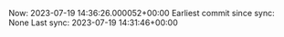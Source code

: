 Now: 2023-07-19 14:36:26.000052+00:00 Earliest commit since sync: None Last sync: 2023-07-19 14:31:46+00:00
